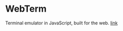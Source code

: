 # WebTerm
Terminal emulator in JavaScript, built for the web.
[link](https://zeeplockd.github.io/WebTerm)
